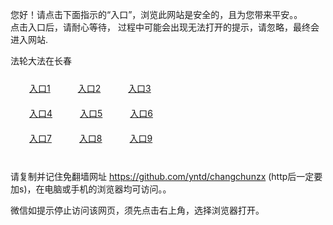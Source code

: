 您好！请点击下面指示的“入口”，浏览此网站是安全的，且为您带来平安。。 <br/>
点击入口后，请耐心等待， 过程中可能会出现无法打开的提示，请忽略，最终会进入网站. </br>

法轮大法在长春<br/>
<div style="padding:10px"><a style="margin:20px" target="_blank" href="https://dbhymgv2uu54i.cloudfront.net/2Qpsp?ttjzbvos" id="ccLink1" rel="nofollow">入口1</a> <a target="_blank" style="margin:20px" href="https://d28acztvrvf4dv.cloudfront.net/2Qpsp?xpaupzik" id="ccLink2" rel="nofollow">入口2</a> <a style="margin:20px" target="_blank" href="https://d2pr1wvi79nhqv.cloudfront.net/2Qpsp?zfdzl" id="ccLink3" rel="nofollow">入口3</a></div>

<div style="padding:10px" ><a style="margin:20px" target="_blank" href="https://dbhymgv2uu54i.cloudfront.net/2Qpsp?ttjzbvos" id="ccLink4" rel="nofollow">入口4</a> <a style="margin:20px" href="https://d28acztvrvf4dv.cloudfront.net/2Qpsp?xpaupzik" target="_blank" id="ccLink5" rel="nofollow">入口5</a> <a style="margin:20px" href="https://d2pr1wvi79nhqv.cloudfront.net/2Qpsp?zfdzl" target="_blank" id="ccLink6" rel="nofollow">入口6</a></div>

<div style="padding:10px"><a style="margin:20px" target="_blank" href="https://dbhymgv2uu54i.cloudfront.net/2Qpsp?ttjzbvos" id="ccLink7" rel="nofollow">入口7</a> <a style="margin:20px" href="https://d28acztvrvf4dv.cloudfront.net/2Qpsp?xpaupzik" target="_blank" id="ccLink8" rel="nofollow">入口8</a> <a style="margin:20px" target="_blank" href="https://d2pr1wvi79nhqv.cloudfront.net/2Qpsp?zfdzl" id="ccLink9" rel="nofollow">入口9</a></div>

<br/>



请复制并记住免翻墙网址 https://github.com/yntd/changchunzx (http后一定要加s)，在电脑或手机的浏览器均可访问。。<br/>

微信如提示停止访问该网页，须先点击右上角，选择浏览器打开。
